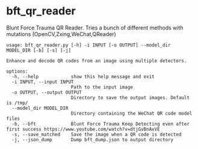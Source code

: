 # bft_qr_reader
Blunt Force Trauma QR Reader. Tries a bunch of different methods with mutations (OpenCV,Zxing,WeChat,QReader)


```
usage: bft_qr_reader.py [-h] -i INPUT [-o OUTPUT] --model_dir MODEL_DIR [-b] [-s] [-j]

Enhance and decode QR codes from an image using multiple detectors.

options:
  -h, --help            show this help message and exit
  -i INPUT, --input INPUT
                        Path to the input image
  -o OUTPUT, --output OUTPUT
                        Directory to save the output images. Default is /tmp/
  --model_dir MODEL_DIR
                        Directory containing the WeChat QR code model files
  -b, --bft             Blunt Force Trauma Keep Detecting even after first success https://www.youtube.com/watch?v=dtjGvBnAxVE
  -s, --save_matched    Save the image when a QR code is detected
  -j, --json_dump       Dump bft_dump.json to output directory
```
